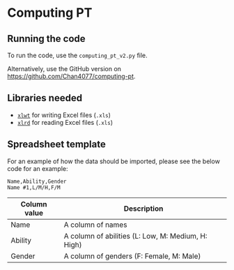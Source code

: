# Computing PT

## Running the code

To run the code, use the `computing_pt_v2.py` file.

Alternatively, use the GitHub version on https://github.com/Chan4077/computing-pt.

## Libraries needed

- [`xlwt`](https://pypi.org/project/xlwt/) for writing Excel files (`.xls`)
- [`xlrd`](https://pypi.org/project/xlrd/) for reading Excel files (`.xls`)

## Spreadsheet template

For an example of how the data should be imported, please see the below code for an example:

```csv
Name,Ability,Gender
Name #1,L/M/H,F/M
```

Column value | Description
---|---
Name | A column of names
Ability | A column of abilities (L: Low, M: Medium, H: High)
Gender | A column of genders (F: Female, M: Male)